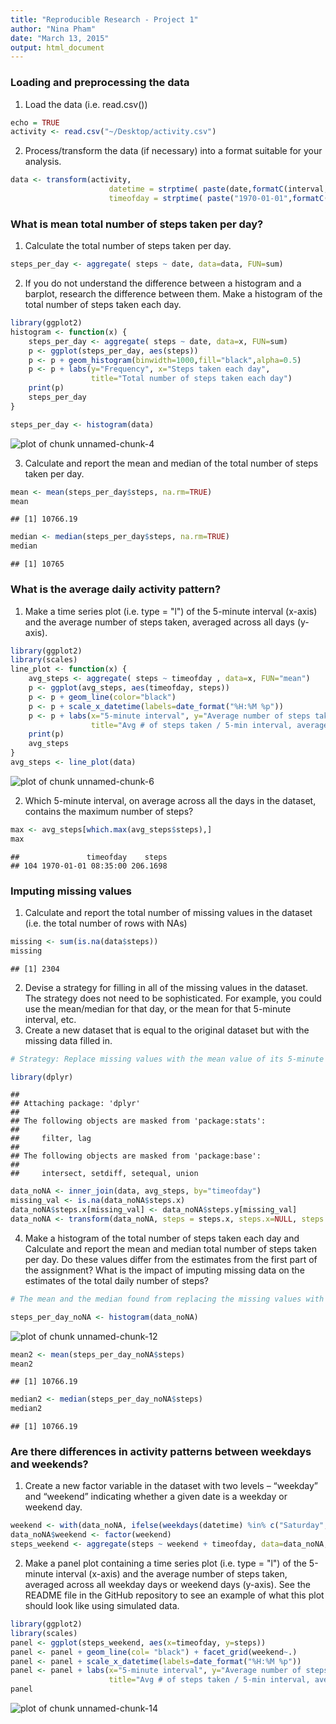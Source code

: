 ```yaml
---
title: "Reproducible Research - Project 1"
author: "Nina Pham"
date: "March 13, 2015"
output: html_document
---
```


### Loading and preprocessing the data
1. Load the data (i.e. read.csv())

```r
echo = TRUE
activity <- read.csv("~/Desktop/activity.csv")
```

2. Process/transform the data (if necessary) into a format suitable for your analysis.

```r
data <- transform(activity, 
                      datetime = strptime( paste(date,formatC(interval,width=4,flag="0")), "%Y-%m-%d %H%M"),
                      timeofday = strptime( paste("1970-01-01",formatC(interval,width=4,flag="0")), "%Y-%m-%d %H%M"))
```


### What is mean total number of steps taken per day?
1. Calculate the total number of steps taken per day.

```r
steps_per_day <- aggregate( steps ~ date, data=data, FUN=sum)
```

2. If you do not understand the difference between a histogram and a barplot, research the difference between them. Make a histogram of the total number of steps taken each day.

```r
library(ggplot2)
histogram <- function(x) {
    steps_per_day <- aggregate( steps ~ date, data=x, FUN=sum)
    p <- ggplot(steps_per_day, aes(steps))
    p <- p + geom_histogram(binwidth=1000,fill="black",alpha=0.5)
    p <- p + labs(y="Frequency", x="Steps taken each day", 
                  title="Total number of steps taken each day")
    print(p)
    steps_per_day
}

steps_per_day <- histogram(data)
```

![plot of chunk unnamed-chunk-4](figure/unnamed-chunk-4-1.png) 

3. Calculate and report the mean and median of the total number of steps taken per day.

```r
mean <- mean(steps_per_day$steps, na.rm=TRUE)
mean
```

```
## [1] 10766.19
```

```r
median <- median(steps_per_day$steps, na.rm=TRUE)
median
```

```
## [1] 10765
```
  
  
### What is the average daily activity pattern?
1. Make a time series plot (i.e. type = "l") of the 5-minute interval (x-axis) and the average number of steps taken, averaged across all days (y-axis).

```r
library(ggplot2)
library(scales)
line_plot <- function(x) {
    avg_steps <- aggregate( steps ~ timeofday , data=x, FUN="mean")
    p <- ggplot(avg_steps, aes(timeofday, steps))
    p <- p + geom_line(color="black")
    p <- p + scale_x_datetime(labels=date_format("%H:%M %p"))
    p <- p + labs(x="5-minute interval", y="Average number of steps taken", 
                  title="Avg # of steps taken / 5-min interval, averaged across all days")
    print(p)    
    avg_steps   
}
avg_steps <- line_plot(data)
```

![plot of chunk unnamed-chunk-6](figure/unnamed-chunk-6-1.png) 

2. Which 5-minute interval, on average across all the days in the dataset, contains the maximum number of steps?

```r
max <- avg_steps[which.max(avg_steps$steps),]
max
```

```
##               timeofday    steps
## 104 1970-01-01 08:35:00 206.1698
```
  
  
### Imputing missing values
1. Calculate and report the total number of missing values in the dataset (i.e. the total number of rows with NAs)

```r
missing <- sum(is.na(data$steps))
missing
```

```
## [1] 2304
```

2. Devise a strategy for filling in all of the missing values in the dataset. The strategy does not need to be sophisticated. For example, you could use the mean/median for that day, or the mean for that 5-minute interval, etc.
3. Create a new dataset that is equal to the original dataset but with the missing data filled in.

```r
# Strategy: Replace missing values with the mean value of its 5-minute interval
```


```r
library(dplyr)
```

```
## 
## Attaching package: 'dplyr'
## 
## The following objects are masked from 'package:stats':
## 
##     filter, lag
## 
## The following objects are masked from 'package:base':
## 
##     intersect, setdiff, setequal, union
```

```r
data_noNA <- inner_join(data, avg_steps, by="timeofday")
missing_val <- is.na(data_noNA$steps.x)
data_noNA$steps.x[missing_val] <- data_noNA$steps.y[missing_val]
data_noNA <- transform(data_noNA, steps = steps.x, steps.x=NULL, steps.y=NULL)
```

4. Make a histogram of the total number of steps taken each day and Calculate and report the mean and median total number of steps taken per day. Do these values differ from the estimates from the first part of the assignment? What is the impact of imputing missing data on the estimates of the total daily number of steps?

```r
# The mean and the median found from replacing the missing values with the mean value of it's 5 minute interval are found to be the same as the mean of the number of steps per day.  Both means are found to be the same whereas the median is slightly larger than the median without replacing missing values.  Thus the impact of imputing missing date as the mean of the 5 minute interval causes the distribution of steps to be shifted towards the mean.
```


```r
steps_per_day_noNA <- histogram(data_noNA)
```

![plot of chunk unnamed-chunk-12](figure/unnamed-chunk-12-1.png) 

```r
mean2 <- mean(steps_per_day_noNA$steps)
mean2
```

```
## [1] 10766.19
```

```r
median2 <- median(steps_per_day_noNA$steps)
median2
```

```
## [1] 10766.19
```


### Are there differences in activity patterns between weekdays and weekends?
1. Create a new factor variable in the dataset with two levels – “weekday” and “weekend” indicating whether a given date is a weekday or weekend day.

```r
weekend <- with(data_noNA, ifelse(weekdays(datetime) %in% c("Saturday","Sunday"),"weekend","weekday"))
data_noNA$weekend <- factor(weekend)
steps_weekend <- aggregate(steps ~ weekend + timeofday, data=data_noNA, FUN = "mean")
```

2. Make a panel plot containing a time series plot (i.e. type = "l") of the 5-minute interval (x-axis) and the average number of steps taken, averaged across all weekday days or weekend days (y-axis). See the README file in the GitHub repository to see an example of what this plot should look like using simulated data.

```r
library(ggplot2)
library(scales)
panel <- ggplot(steps_weekend, aes(x=timeofday, y=steps))
panel <- panel + geom_line(col= "black") + facet_grid(weekend~.)
panel <- panel + scale_x_datetime(labels=date_format("%H:%M %p"))
panel <- panel + labs(x="5-minute interval", y="Average number of steps taken",
                      title="Avg # of steps taken / 5-min interval, averaged across all weekday/weekend")
panel
```

![plot of chunk unnamed-chunk-14](figure/unnamed-chunk-14-1.png) 
